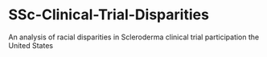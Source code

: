 # SSc-Clinical-Trial-Disparities
An analysis of racial disparities in Scleroderma clinical trial participation the United States
